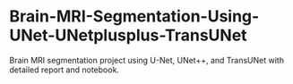 # Brain-MRI-Segmentation-Using-UNet-UNetplusplus-TransUNet
Brain MRI segmentation project using U-Net, UNet++, and TransUNet with detailed report and notebook.

